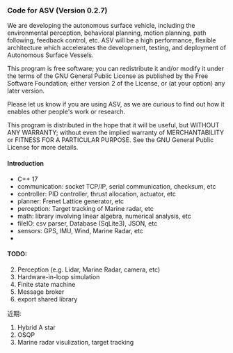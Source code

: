 ### Code for ASV (Version 0.2.7)

We are developing the autonomous surface vehicle, including the environmental perception, behavioral planning, motion planning, path following, feedback control, etc. 
ASV will be a high performance, flexible architecture which accelerates the development, testing, and deployment of Autonomous Surface Vessels.

This program is free software; you can redistribute it and/or modify it under the terms of the GNU General Public License as published by the Free Software Foundation; either version 2 of the License, or (at your option) any later version. 

Please let us know if you are using ASV, as we are curious to find out how it enables other people's work or research.

This program is distributed in the hope that it will be useful, but WITHOUT ANY WARRANTY; without even the implied warranty of MERCHANTABILITY or FITNESS FOR A PARTICULAR PURPOSE.  See the GNU General Public License for more details.

#### Introduction

* C++ 17
* communication: socket TCP/IP, serial communication, checksum, etc
* controller: PID controller, thrust allocation, actuator, etc
* planner: Frenet Lattice generator, etc
* perception: Target tracking of Marine radar, etc
* math: library involving linear algebra, numerical analysis, etc
* fileIO: csv parser, Database (SqLite3), JSON, etc
* sensors: GPS, IMU, Wind, Marine Radar, etc
* 


#### TODO: 
2. Perception (e.g. Lidar, Marine Radar, camera, etc)
3. Hardware-in-loop simulation
4. Finite state machine
5. Message broker
7. export shared library


近期:
1. Hybrid A star
3. OSQP
4. Marine radar visulization, target tracking
